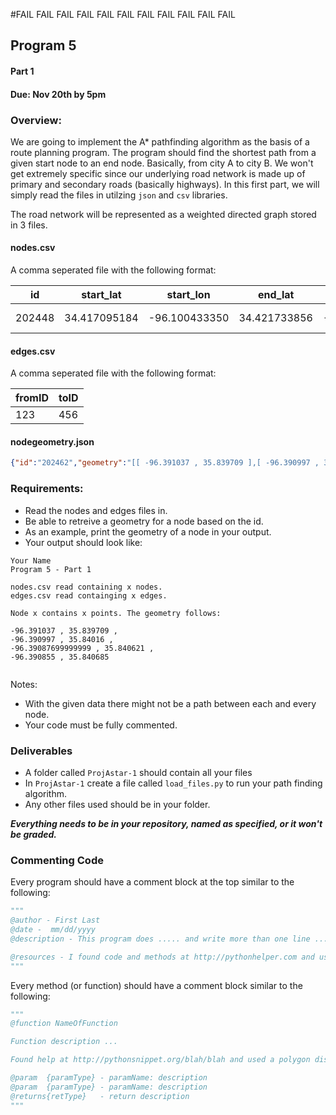 #FAIL FAIL FAIL FAIL FAIL FAIL FAIL FAIL FAIL FAIL FAIL
## Program 5 
#### Part 1
#### Due: Nov 20th by 5pm

### Overview:

We are going to implement the A* pathfinding algorithm as the basis of a route planning program. The program should find the shortest path from a given start node to an end node. Basically, from city A to city B. We won't get extremely specific since our underlying road network is made up of primary and secondary roads (basically highways). In this first part, we will simply read the files in utilzing `json` and `csv` libraries.

The road network will be represented as a weighted directed graph stored in 3 files.

#### nodes.csv

A comma seperated file with the following format:

| id | start_lat | start_lon | end_lat | end_lon | rttype | mtfcc | fullname | state | contiguous_us | distance |
|-----|----------|-----------|---------|---------|--------|-------|----------|-------|---------------|----------|
| 202448 | 34.417095184 |-96.100433350| 34.421733856| -96.094802856| M |S1200| N 69 Hwy  | OK| Y |222.69 |

#### edges.csv

A comma seperated file with the following format:

| fromID | toID |
|--------|------|
|   123  |   456|


#### nodegeometry.json

```json
{"id":"202462","geometry":"[[ -96.391037 , 35.839709 ],[ -96.390997 , 35.84016 ],[ -96.39087699999999 , 35.840621 ],[ -96.390855 , 35.840685 ]]"}
```


### Requirements:
- Read the nodes and edges files in. 
- Be able to retreive a geometry for a node based on the id. 
- As an example, print the geometry of a node in your output. 
- Your output should look like:

```
Your Name
Program 5 - Part 1

nodes.csv read containing x nodes.
edges.csv read containging x edges.

Node x contains x points. The geometry follows:

-96.391037 , 35.839709 , 
-96.390997 , 35.84016 ,
-96.39087699999999 , 35.840621 ,
-96.390855 , 35.840685 


```

Notes:
- With the given data there might not be a path between each and every node.
- Your code must be fully commented.



### Deliverables

- A folder called `ProjAstar-1` should contain all your files
- In `ProjAstar-1` create a file called `load_files.py` to run your path finding algorithm. 
- Any other files used should be in your folder.



***Everything needs to be in your repository, named as specified, or it won't be graded.***


### Commenting Code
Every program should have a comment block at the top similar to the following:

```python
"""
@author - First Last
@date -  mm/dd/yyyy
@description - This program does ..... and write more than one line ..... 

@resources - I found code and methods at http://pythonhelper.com and used some polygon code.
"""
```

Every method (or function) should have a comment block similar to the following:

```python
"""
@function NameOfFunction 

Function description ...

Found help at http://pythonsnippet.org/blah/blah and used a polygon distance function

@param  {paramType} - paramName: description
@param  {paramType} - paramName: description
@returns{retType}   - return description
"""
```
